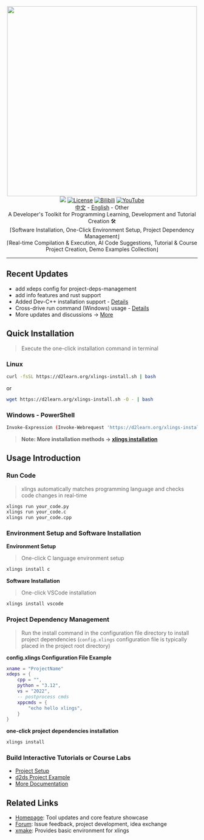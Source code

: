 <div align=center><img width="500" src="https://d2learn.org/xlings/xlings-install.gif"></div>

<div align="center">
  <a href="https://forum.d2learn.org/category/9/xlings" target="_blank"><img src="https://img.shields.io/badge/Forum-xlings-blue" /></a>
  <a href="https://d2learn.org" target="_blank"><img src="https://img.shields.io/badge/License-Apache2.0-success" alt="License"></a>
  <a href="https://www.bilibili.com/video/BV1d2DZYsErF" target="_blank"><img src="https://img.shields.io/badge/Video-bilibili-teal" alt="Bilibili"></a>
  <a href="https://youtu.be/uN4amaIAkZ0?si=MpZ6GfLHQoZRmNqc" target="_blank"><img src="https://img.shields.io/badge/Video-YouTube-red" alt="YouTube"></a>
</div>

<div align="center">
  <a href="README.md" target="_blank">中文</a>
  -
  <a href="README.en.md" target="_blank">English</a>
  -
  Other
</div>

<div align=center>A Developer's Toolkit for Programming Learning, Development and Tutorial Creation 🛠️</div>
<div align=center>⌈Software Installation, One-Click Environment Setup, Project Dependency Management⌋</div>
<div align=center>⌈Real-time Compilation & Execution, AI Code Suggestions, Tutorial & Course Project Creation, Demo Examples Collection⌋</div>

---

## Recent Updates

- add xdeps config for project-deps-management
- add info features and rust support
- Added Dev-C++ installation support - [Details](http://forum.d2learn.org/post/82)
- Cross-drive run command (Windows) usage - [Details](http://forum.d2learn.org/post/66)
- More updates and discussions -> [More](https://forum.d2learn.org/category/9/xlings)

## Quick Installation

> Execute the one-click installation command in terminal

### Linux

```bash
curl -fsSL https://d2learn.org/xlings-install.sh | bash
```

or

```bash
wget https://d2learn.org/xlings-install.sh -O - | bash
```

### Windows - PowerShell

```bash
Invoke-Expression (Invoke-Webrequest 'https://d2learn.org/xlings-install.ps1.txt' -UseBasicParsing).Content
```

> **Note: More installation methods -> [xlings installation](https://d2learn.github.io/docs/xlings/chapter_1.html)**

## Usage Introduction

### Run Code

> xlings automatically matches programming language and checks code changes in real-time

```bash
xlings run your_code.py
xlings run your_code.c
xlings run your_code.cpp
```

### Environment Setup and Software Installation

**Environment Setup**

> One-click C language environment setup

```bash
xlings install c
```

**Software Installation**

> One-click VSCode installation

```bash
xlings install vscode
```

### Project Dependency Management

> Run the install command in the configuration file directory to install project dependencies (`config.xlings` configuration file is typically placed in the project root directory)

**config.xlings Configuration File Example**

```lua
xname = "ProjectName"
xdeps = {
    cpp = "",
    python = "3.12",
    vs = "2022",
    -- postprocess cmds
    xppcmds = {
        "echo hello xlings",
    }
}
```

**one-click project dependencies installation**

```bash
xlings install
```

### Build Interactive Tutorials or Course Labs

- [Project Setup](https://d2learn.github.io/docs/xlings/chapter_3.html)
- [d2ds Project Example](https://github.com/d2learn/d2ds)
- [More Documentation](https://d2learn.org/docs/xlings/chapter_0.html)

## Related Links

- [Homepage](https://d2learn.org/xlings): Tool updates and core feature showcase
- [Forum](https://forum.d2learn.org/category/9/xlings): Issue feedback, project development, idea exchange  
- [xmake](https://github.com/xmake-io/xmake): Provides basic environment for xlings